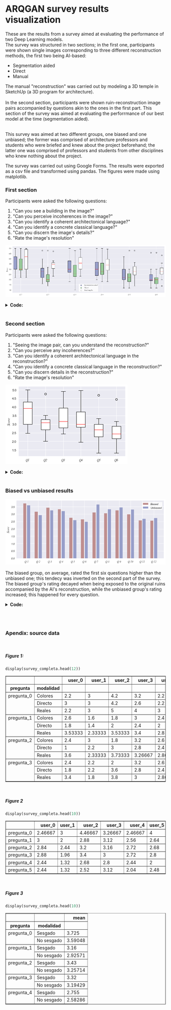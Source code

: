 # ARQGAN survey results visualization

These are the results from a survey aimed at evaluating the performance of two Deep Learning models.<br>
The survey was structured in two sections; in the first one, participants were shown single images corresponding to three different reconstruction methods, the first two being AI-based:
- Segmentation aided
- Direct
- Manual

The manual "reconstruction" was carried out by modeling a 3D temple in SketchUp (a 3D program for architecture).<br><br>
In the second section, participants were shown ruin-reconstruction image pairs accompanied by questions akin to the ones in the first part. This section of the survey was aimed at evaluating the perforrmance of our best model at the time (segmentation aided).<br><br>

This survey was aimed at two different groups, one biased and one unbiased; the former was comprised of architecture professors and students who were briefed and knew about the project beforehand; the latter one was comprised of professors and students from other disciplines who knew nothing about the project.

The survey was carried out using Google Forms. The results were exported as a csv file and transformed using pandas. The figures were made using matplotlib.
<br>

### First section

Participants were asked the following questions:
1. "Can you see a building in the image?"
2. "Can you perceive incoherences in the image?"
3. "Can you identify a coherent architectonical language?"
4. "Can you identify a concrete classical language?"
5. "Can you discern the image's details?"
6. "Rate the image's resolution"

![alt text](images/survey_results.png)

<details>
    <summary><b>Code:</b></summary>
    
```python
pregs_plot = [f'pregunta_{x}' for x in range(6)]
opts_plot = ['Colores', 'Directo', 'Reales']

ticks = [x for x in range(40)]
box_start = 1
colors = ['#979ec9',  # segmentation aided
          '#97c999',  # direct
          'white']    # real temples

plt.figure(figsize=(16, 5))
for preg in pregs_plot:
    box = plt.boxplot(list(survey_completa.xs(preg, level='pregunta').values), positions=ticks[box_start:box_start+3], widths=0.6, patch_artist=True)
    
    for i, color in enumerate(colors):
        plt.setp(box['boxes'][i], color=color)
        plt.setp(box['boxes'][i], edgecolor='black')
        plt.setp(box['medians'][i], color='red')
    
    box_start += 5

# fake plots for legend
fake_plots = []
for color in colors:
    fake_plots.append(plt.scatter(1, 1, color=color, edgecolors='black'))
plt.legend(tuple(fake_plots), ('Segmentation aided', 'Direct', 'Real temples'),
           prop=dict(family='Times New Roman', style='italic'), frameon=True, facecolor='white')

for plot in fake_plots:
    plot.set_visible(False)

plt.xticks(ticks=[x for x in range(2, 30, 5)], labels=[f'Q {x}' for x in range(1, 7)],
           family='Times New Roman', style='italic')
plt.ylabel('Score', family='Times New Roman', style='italic')
plt.show()
```
</details>
<br>

### Second section

Participants were asked the following questions:
1. "Seeing the image pair, can you understand the reconstruction?"
2. "Can you perceive any incoherences?"
3. "Can you identify a coherent architectonical language in the reconstruction?"
4. "Can you identify a concrete classical language in the reconstruction?"
5. "Can you discern details in the reconstruction?"
6. "Rate the image's resolution"

![alt text](images/survey_results_2.png)

<details>
    <summary><b>Code:</b></summary>
    
```python
box = plt.boxplot(list(survey_completa.values), patch_artist=True, widths=0.5)
plt.setp(box['boxes'], color='white')
plt.setp(box['boxes'], edgecolor='black')
plt.setp(box['medians'], color='red')

plt.xticks(ticks=[x for x in range(1, 7)], labels=[f'Q{x}' for x in range(1, 7)], family='Times New Roman', style='italic')
plt.ylabel('Score', family='Times New Roman', style='italic')

plt.show()
```
</details>
<br>

### Biased vs unbiased results

![alt text](images/biased_vs_unbiased.png)

The biased group, on average, rated the first six questions higher than the unbiased one; this tendecy was inverted on the second part of the survey.
<br>The biased group's rating decayed when being exposed to the original ruins accompanied by the AI's reconstruction, while the unbiased group's rating increased; this happened for every question.

<details>
    <summary><b>Code:</b></summary>

```python
colors = ['#bf8e8e',  # biased
          '#979ec9']  # unbiased

ticks = np.arange(1, len(total_preguntas*3), 3)

plt.figure(figsize=(10, 4))
plt.bar(ticks-0.5, list(survey_completa.xs('Sesgado', level='modalidad').values.ravel()), color=colors[0], align='center')
plt.bar(ticks+0.5, list(survey_completa.xs('No sesgado', level='modalidad').values.ravel()), color=colors[1], align='center')

plt.legend(['Biased', 'Unbiased'], frameon=True, facecolor='white')
plt.xticks(ticks=[x for x in range(1, 35, 3)], labels=[f'Q {x}' for x in range(1, len(total_preguntas)+1)], family='Times New Roman', style='italic')
plt.ylabel('Score', family='Times New Roman', style='italic')
```
</details>

<br><br>

### Apendix: source data
<br>

##### Figure 1:

```python
display(survey_completa.head(12))
```


<div>
<table border="1" class="dataframe">
  <thead>
    <tr style="text-align: right;">
      <th></th>
      <th></th>
      <th>user_0</th>
      <th>user_1</th>
      <th>user_2</th>
      <th>user_3</th>
      <th>user_4</th>
      <th>user_5</th>
      <th>user_6</th>
      <th>user_7</th>
      <th>user_8</th>
      <th>user_9</th>
      <th>user_10</th>
      <th>user_11</th>
      <th>user_12</th>
      <th>user_13</th>
      <th>user_14</th>
    </tr>
    <tr>
      <th>pregunta</th>
      <th>modalidad</th>
      <th></th>
      <th></th>
      <th></th>
      <th></th>
      <th></th>
      <th></th>
      <th></th>
      <th></th>
      <th></th>
      <th></th>
      <th></th>
      <th></th>
      <th></th>
      <th></th>
      <th></th>
    </tr>
  </thead>
  <tbody>
    <tr>
      <td rowspan="3" valign="top">pregunta_0</td>
      <td>Colores</td>
      <td>2.2</td>
      <td>3</td>
      <td>4.2</td>
      <td>3.2</td>
      <td>2.2</td>
      <td>4</td>
      <td>3</td>
      <td>4.2</td>
      <td>3.2</td>
      <td>4.2</td>
      <td>5</td>
      <td>4</td>
      <td>3</td>
      <td>4.2</td>
      <td>4.4</td>
    </tr>
    <tr>
      <td>Directo</td>
      <td>3</td>
      <td>3</td>
      <td>4.2</td>
      <td>2.6</td>
      <td>2.2</td>
      <td>4</td>
      <td>3</td>
      <td>3.8</td>
      <td>2.2</td>
      <td>3.4</td>
      <td>5</td>
      <td>3</td>
      <td>2.8</td>
      <td>4</td>
      <td>4.2</td>
    </tr>
    <tr>
      <td>Reales</td>
      <td>2.2</td>
      <td>3</td>
      <td>5</td>
      <td>4</td>
      <td>3</td>
      <td>4</td>
      <td>3</td>
      <td>5</td>
      <td>4.2</td>
      <td>5</td>
      <td>5</td>
      <td>4.8</td>
      <td>3</td>
      <td>4.6</td>
      <td>4.6</td>
    </tr>
    <tr>
      <td rowspan="3" valign="top">pregunta_1</td>
      <td>Colores</td>
      <td>2.6</td>
      <td>1.6</td>
      <td>1.8</td>
      <td>3</td>
      <td>2.4</td>
      <td>2.4</td>
      <td>2</td>
      <td>2.8</td>
      <td>2</td>
      <td>3</td>
      <td>4.8</td>
      <td>3.2</td>
      <td>3</td>
      <td>4</td>
      <td>3.2</td>
    </tr>
    <tr>
      <td>Directo</td>
      <td>1.8</td>
      <td>1.4</td>
      <td>2</td>
      <td>2.4</td>
      <td>2</td>
      <td>2.4</td>
      <td>1.8</td>
      <td>1.8</td>
      <td>1.6</td>
      <td>2.4</td>
      <td>4.8</td>
      <td>2</td>
      <td>2.6</td>
      <td>3.2</td>
      <td>3.2</td>
    </tr>
    <tr>
      <td>Reales</td>
      <td>3.53333</td>
      <td>2.33333</td>
      <td>3.53333</td>
      <td>3.4</td>
      <td>2.8</td>
      <td>2.8</td>
      <td>2.53333</td>
      <td>3.8</td>
      <td>3.33333</td>
      <td>3.33333</td>
      <td>4.73333</td>
      <td>3.46667</td>
      <td>3.73333</td>
      <td>3.46667</td>
      <td>3.73333</td>
    </tr>
    <tr>
      <td rowspan="3" valign="top">pregunta_2</td>
      <td>Colores</td>
      <td>2.4</td>
      <td>3</td>
      <td>1.8</td>
      <td>3.2</td>
      <td>2.6</td>
      <td>2.4</td>
      <td>3</td>
      <td>3.8</td>
      <td>2.8</td>
      <td>2.8</td>
      <td>5</td>
      <td>3.2</td>
      <td>4.2</td>
      <td>4.6</td>
      <td>3.8</td>
    </tr>
    <tr>
      <td>Directo</td>
      <td>1</td>
      <td>2.2</td>
      <td>3</td>
      <td>2.8</td>
      <td>2.4</td>
      <td>2.4</td>
      <td>2.2</td>
      <td>3.2</td>
      <td>2.2</td>
      <td>2.6</td>
      <td>4.8</td>
      <td>2.4</td>
      <td>3.6</td>
      <td>4</td>
      <td>3.8</td>
    </tr>
    <tr>
      <td>Reales</td>
      <td>3.6</td>
      <td>2.33333</td>
      <td>3.73333</td>
      <td>3.26667</td>
      <td>2.86667</td>
      <td>2.86667</td>
      <td>2.73333</td>
      <td>4.13333</td>
      <td>3.13333</td>
      <td>3.26667</td>
      <td>4.93333</td>
      <td>3.8</td>
      <td>4.26667</td>
      <td>4.26667</td>
      <td>4.13333</td>
    </tr>
    <tr>
      <td rowspan="3" valign="top">pregunta_3</td>
      <td>Colores</td>
      <td>2.4</td>
      <td>2.2</td>
      <td>2</td>
      <td>3.2</td>
      <td>2.6</td>
      <td>2.4</td>
      <td>3</td>
      <td>3.4</td>
      <td>3.2</td>
      <td>2.4</td>
      <td>5</td>
      <td>3</td>
      <td>4</td>
      <td>4.2</td>
      <td>4.2</td>
    </tr>
    <tr>
      <td>Directo</td>
      <td>1.8</td>
      <td>2.2</td>
      <td>3.6</td>
      <td>2.8</td>
      <td>2.4</td>
      <td>2.6</td>
      <td>2.8</td>
      <td>3</td>
      <td>2.8</td>
      <td>3</td>
      <td>5</td>
      <td>2.4</td>
      <td>3.6</td>
      <td>4</td>
      <td>3.8</td>
    </tr>
    <tr>
      <td>Reales</td>
      <td>3.4</td>
      <td>1.8</td>
      <td>3.8</td>
      <td>3</td>
      <td>2.86667</td>
      <td>3</td>
      <td>2.6</td>
      <td>3.6</td>
      <td>2.73333</td>
      <td>2.93333</td>
      <td>4.93333</td>
      <td>3.4</td>
      <td>4.13333</td>
      <td>4.2</td>
      <td>4.13333</td>
    </tr>
  </tbody>
</table>
</div>


<br>

##### Figure 2


```python
display(survey_completa.head(10))
```


<div>
<table border="1" class="dataframe">
  <thead>
    <tr style="text-align: right;">
      <th></th>
      <th>user_0</th>
      <th>user_1</th>
      <th>user_2</th>
      <th>user_3</th>
      <th>user_4</th>
      <th>user_5</th>
      <th>user_6</th>
      <th>user_7</th>
      <th>user_8</th>
      <th>user_9</th>
      <th>user_10</th>
      <th>user_11</th>
      <th>user_12</th>
      <th>user_13</th>
      <th>user_14</th>
    </tr>
  </thead>
  <tbody>
    <tr>
      <td>pregunta_0</td>
      <td>2.46667</td>
      <td>3</td>
      <td>4.46667</td>
      <td>3.26667</td>
      <td>2.46667</td>
      <td>4</td>
      <td>3</td>
      <td>4.33333</td>
      <td>3.2</td>
      <td>4.2</td>
      <td>5</td>
      <td>3.93333</td>
      <td>2.93333</td>
      <td>4.26667</td>
      <td>4.4</td>
    </tr>
    <tr>
      <td>pregunta_1</td>
      <td>3</td>
      <td>2</td>
      <td>2.88</td>
      <td>3.12</td>
      <td>2.56</td>
      <td>2.64</td>
      <td>2.28</td>
      <td>3.2</td>
      <td>2.72</td>
      <td>3.08</td>
      <td>4.76</td>
      <td>3.12</td>
      <td>3.36</td>
      <td>3.52</td>
      <td>3.52</td>
    </tr>
    <tr>
      <td>pregunta_2</td>
      <td>2.84</td>
      <td>2.44</td>
      <td>3.2</td>
      <td>3.16</td>
      <td>2.72</td>
      <td>2.68</td>
      <td>2.68</td>
      <td>3.88</td>
      <td>2.88</td>
      <td>3.04</td>
      <td>4.92</td>
      <td>3.4</td>
      <td>4.12</td>
      <td>4.28</td>
      <td>4</td>
    </tr>
    <tr>
      <td>pregunta_3</td>
      <td>2.88</td>
      <td>1.96</td>
      <td>3.4</td>
      <td>3</td>
      <td>2.72</td>
      <td>2.8</td>
      <td>2.72</td>
      <td>3.44</td>
      <td>2.84</td>
      <td>2.84</td>
      <td>4.96</td>
      <td>3.12</td>
      <td>4</td>
      <td>4.16</td>
      <td>4.08</td>
    </tr>
    <tr>
      <td>pregunta_4</td>
      <td>2.44</td>
      <td>1.32</td>
      <td>2.68</td>
      <td>2.8</td>
      <td>2.44</td>
      <td>2</td>
      <td>2.08</td>
      <td>3.08</td>
      <td>1.96</td>
      <td>2.92</td>
      <td>4.68</td>
      <td>2.48</td>
      <td>3.32</td>
      <td>2.68</td>
      <td>3.24</td>
    </tr>
    <tr>
      <td>pregunta_5</td>
      <td>2.44</td>
      <td>1.32</td>
      <td>2.52</td>
      <td>3.12</td>
      <td>2.04</td>
      <td>2.48</td>
      <td>2.04</td>
      <td>2.28</td>
      <td>2.44</td>
      <td>3</td>
      <td>4.44</td>
      <td>2.4</td>
      <td>3.16</td>
      <td>2</td>
      <td>2.76</td>
    </tr>
  </tbody>
</table>
</div>


<br>


##### Figure 3

```python
display(survey_completa.head(10))
```


<div>
<table border="1" class="dataframe">
  <thead>
    <tr style="text-align: right;">
      <th></th>
      <th></th>
      <th>mean</th>
    </tr>
    <tr>
      <th>pregunta</th>
      <th>modalidad</th>
      <th></th>
    </tr>
  </thead>
  <tbody>
    <tr>
      <td rowspan="2" valign="top">pregunta_0</td>
      <td>Sesgado</td>
      <td>3.725</td>
    </tr>
    <tr>
      <td>No sesgado</td>
      <td>3.59048</td>
    </tr>
    <tr>
      <td rowspan="2" valign="top">pregunta_1</td>
      <td>Sesgado</td>
      <td>3.16</td>
    </tr>
    <tr>
      <td>No sesgado</td>
      <td>2.92571</td>
    </tr>
    <tr>
      <td rowspan="2" valign="top">pregunta_2</td>
      <td>Sesgado</td>
      <td>3.43</td>
    </tr>
    <tr>
      <td>No sesgado</td>
      <td>3.25714</td>
    </tr>
    <tr>
      <td rowspan="2" valign="top">pregunta_3</td>
      <td>Sesgado</td>
      <td>3.32</td>
    </tr>
    <tr>
      <td>No sesgado</td>
      <td>3.19429</td>
    </tr>
    <tr>
      <td rowspan="2" valign="top">pregunta_4</td>
      <td>Sesgado</td>
      <td>2.755</td>
    </tr>
    <tr>
      <td>No sesgado</td>
      <td>2.58286</td>
    </tr>
  </tbody>
</table>
</div>


